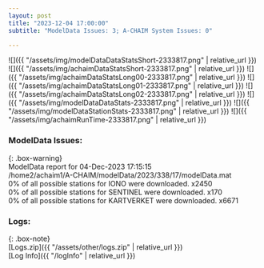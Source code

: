 ```yaml
---
layout: post
title: "2023-12-04 17:00:00"
subtitle: "ModelData Issues: 3; A-CHAIM System Issues: 0"

---
```


![]({{ "/assets/img/modelDataDataStatsShort-2333817.png" | relative_url }})
![]({{ "/assets/img/achaimDataStatsShort-2333817.png" | relative_url }})
![]({{ "/assets/img/achaimDataStatsLong00-2333817.png" | relative_url }})
![]({{ "/assets/img/achaimDataStatsLong01-2333817.png" | relative_url }})
![]({{ "/assets/img/achaimDataStatsLong02-2333817.png" | relative_url }})
![]({{ "/assets/img/modelDataDataStats-2333817.png" | relative_url }})
![]({{ "/assets/img/modelDataStationStats-2333817.png" | relative_url }})
![]({{ "/assets/img/achaimRunTime-2333817.png" | relative_url }})


### ModelData Issues:  
  
{: .box-warning}  
 ModelData report for 04-Dec-2023 17:15:15   
 /home2/achaim1/A-CHAIM/modelData/2023/338/17/modelData.mat   
 0% of all possible stations for IONO were downloaded. x2450   
 0% of all possible stations for SENTINEL were downloaded. x170   
 0% of all possible stations for KARTVERKET were downloaded. x6671   
  


### Logs:  
  
{: .box-note}  
[Logs.zip]({{ "/assets/other/logs.zip" | relative_url }})  
[Log Info]({{ "/logInfo" | relative_url }})  
